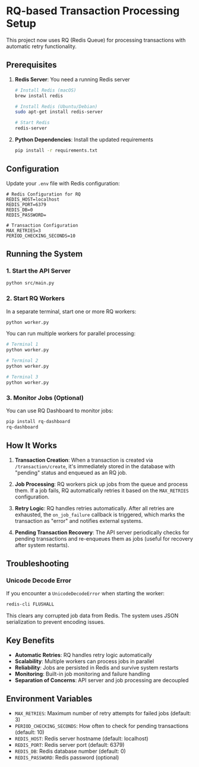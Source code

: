 # RQ-based Transaction Processing Setup

This project now uses RQ (Redis Queue) for processing transactions with automatic retry functionality.

## Prerequisites

1. **Redis Server**: You need a running Redis server
   ```bash
   # Install Redis (macOS)
   brew install redis
   
   # Install Redis (Ubuntu/Debian)
   sudo apt-get install redis-server
   
   # Start Redis
   redis-server
   ```

2. **Python Dependencies**: Install the updated requirements
   ```bash
   pip install -r requirements.txt
   ```

## Configuration

Update your `.env` file with Redis configuration:

```env
# Redis Configuration for RQ
REDIS_HOST=localhost
REDIS_PORT=6379
REDIS_DB=0
REDIS_PASSWORD=

# Transaction Configuration
MAX_RETRIES=3
PERIOD_CHECKING_SECONDS=10
```

## Running the System

### 1. Start the API Server
```bash
python src/main.py
```

### 2. Start RQ Workers
In a separate terminal, start one or more RQ workers:
```bash
python worker.py
```

You can run multiple workers for parallel processing:
```bash
# Terminal 1
python worker.py

# Terminal 2  
python worker.py

# Terminal 3
python worker.py
```

### 3. Monitor Jobs (Optional)
You can use RQ Dashboard to monitor jobs:
```bash
pip install rq-dashboard
rq-dashboard
```

## How It Works

1. **Transaction Creation**: When a transaction is created via `/transaction/create`, it's immediately stored in the database with "pending" status and enqueued as an RQ job.

2. **Job Processing**: RQ workers pick up jobs from the queue and process them. If a job fails, RQ automatically retries it based on the `MAX_RETRIES` configuration.

3. **Retry Logic**: RQ handles retries automatically. After all retries are exhausted, the `on_job_failure` callback is triggered, which marks the transaction as "error" and notifies external systems.

4. **Pending Transaction Recovery**: The API server periodically checks for pending transactions and re-enqueues them as jobs (useful for recovery after system restarts).

## Troubleshooting

### Unicode Decode Error
If you encounter a `UnicodeDecodeError` when starting the worker:
```bash
redis-cli FLUSHALL
```
This clears any corrupted job data from Redis. The system uses JSON serialization to prevent encoding issues.

## Key Benefits

- **Automatic Retries**: RQ handles retry logic automatically
- **Scalability**: Multiple workers can process jobs in parallel
- **Reliability**: Jobs are persisted in Redis and survive system restarts
- **Monitoring**: Built-in job monitoring and failure handling
- **Separation of Concerns**: API server and job processing are decoupled

## Environment Variables

- `MAX_RETRIES`: Maximum number of retry attempts for failed jobs (default: 3)
- `PERIOD_CHECKING_SECONDS`: How often to check for pending transactions (default: 10)
- `REDIS_HOST`: Redis server hostname (default: localhost)
- `REDIS_PORT`: Redis server port (default: 6379)
- `REDIS_DB`: Redis database number (default: 0)
- `REDIS_PASSWORD`: Redis password (optional) 
